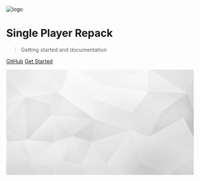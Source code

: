 ![logo](_media/MainPageImage.png)

# Single Player Repack

> Getting started and documentation

[GitHub](https://github.com/akorax/docs)
[Get Started](#Basics)

<!-- background image -->

![](_media/bg.jpg)

